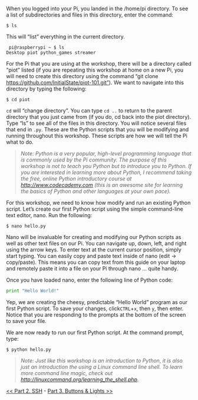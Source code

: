 When you logged into your Pi, you landed in the /home/pi directory. To see a list of subdirectories and files in this directory, enter the command:

```
$ ls
```

This will “list” everything in the current directory.

```
￼pi@raspberrypi ~ $ ls
Desktop piot python_games streamer
```

For the Pi that you are using at the workshop, there will be a directory called “piot” listed (if you are repeating this workshop at home on a new Pi, you will need to create this directory using the command “git clone https://github.com/InitialState/piot-101.git”). We want to navigate into this directory by typing the following:

```
$ cd piot
```

`cd` will “change directory”. You can type `cd ..` to return to the parent directory that you just came from (if you do, cd back into the piot directory). Type “ls” to see all of the files in this directory. You will notice several files that end in `.py`. These are the Python scripts that you will be modifying and running throughout this workshop. These scripts are how we will tell the Pi what to do.

> *Note: Python is a very popular, high-level programming language that is commonly used by the Pi community. The purpose of this workshop is not to teach you Python but to introduce you to Python. If you are interested in learning more about Python, I recommend taking the free, online Python introductory course at http://www.codecademy.com (this is an awesome site for learning the basics of Python and other languages at your own pace).*

For this workshop, we need to know how modify and run an existing Python script. Let’s create our first Python script using the simple command-line text editor, nano. Run the following:

```
$ nano hello.py
```

Nano will be invaluable for creating and modifying our Python scripts as well as other text files on our Pi. You can navigate up, down, left, and right using the arrow keys. To enter text at the current cursor position, simply start typing. You can easily copy and paste text inside of nano (edit -> copy/paste). This means you can copy text from this guide on your laptop and remotely paste it into a file on your Pi through nano ... quite handy.

Once you have loaded nano, enter the following line of Python code:

```python
print "Hello World!"
```

Yep, we are creating the cheesy, predictable “Hello World” program as our first Python script. To save your changes, click`CTRL`+`x`, then `y`, then enter. Notice that you are responding to the prompts at the bottom of the screen to save your file.

We are now ready to run our first Python script. At the command prompt, type:

```
$ python hello.py
```

> *Note: Just like this workshop is an introduction to Python, it is also just an introduction the using a Linux command line shell. To learn more command line magic, check out http://linuxcommand.org/learning_the_shell.php.*


[<< Part 2. SSH](Part-2.-SSH) - [Part 3. Buttons & Lights >>](Part-3.-Buttons-&-Lights)